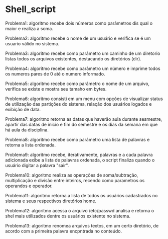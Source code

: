 # Shell_script

Problema1: algoritmo recebe dois números como parâmetros dis qual o maior e realiza a soma.

Problema2: algoritmo recebe o nome de um usuário e verifica se é um usuario válido no sistema. 

Problema3: algoritmo recebe como parâmetro um caminho de um diretorio listas todos os arquivos existentes, destacando os diretórios (dir).

Problema4: algoritmo recebe como parâmetro um número e imprime todos os numeros pares de 0 até o numero informado.

Problema5: algoritmo recebe como parâmetro o nome de um arquivo, verifica se existe e mostra seu tamaho em bytes.

Problema6: algoritmo consisti em um menu com opções de visualizar status de utilização das partições do sistema, relação dos usuários logados e exibição de data.

Problema7: algoritmo retorna as datas que haverão aula durante sesmestre, apartir das datas de inicio e fim do semestre e os dias da semana em que há aula da disciplina.

Problema8: algoritmo recebe como parâmetro uma lista de palavras e retorna a lista ordenada.

Problema9: algoritmo recebe, iterativamente, palavras e a cada palavra adicionada exibe a lista de palavras ordenada, o script finaliza quando o usuário digitar a palavra "sair".

Problema10: algoritmo realiza as operações de soma/subtração, multiplicação e divisão entre inteiros, recendo como parametros os operandos e operador.

Problema11: algoritmo retorna a lista de todos os usuários cadastrados no sistema e seus respectivos diretórios home.

Problema12: algoritmo acessa o arquivo /etc/passwd analisa e retorna o shel mais utilizados dentre os usuários existente no sistema.

Problema13: algoritmo renomea arquivos textos, em um certo diretório, de acordo com a primeira palavra encpntrada no conteúdo. 
